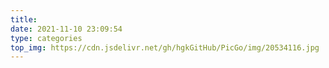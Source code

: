 ```yaml
---
title: 
date: 2021-11-10 23:09:54
type: categories
top_img: https://cdn.jsdelivr.net/gh/hgkGitHub/PicGo/img/20534116.jpg
---
```

